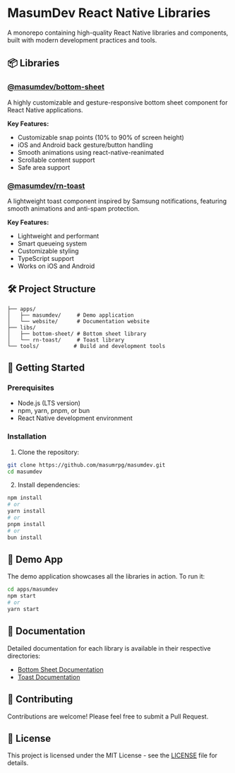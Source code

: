 # MasumDev React Native Libraries

A monorepo containing high-quality React Native libraries and components, built with modern development practices and tools.

## 📦 Libraries

### [@masumdev/bottom-sheet](./libs/bottom-sheet)

A highly customizable and gesture-responsive bottom sheet component for React Native applications.

**Key Features:**
- Customizable snap points (10% to 90% of screen height)
- iOS and Android back gesture/button handling
- Smooth animations using react-native-reanimated
- Scrollable content support
- Safe area support

### [@masumdev/rn-toast](./libs/rn-toast)

A lightweight toast component inspired by Samsung notifications, featuring smooth animations and anti-spam protection.

**Key Features:**
- Lightweight and performant
- Smart queueing system
- Customizable styling
- TypeScript support
- Works on iOS and Android

## 🛠️ Project Structure

```
├── apps/
│   ├── masumdev/     # Demo application
│   └── website/      # Documentation website
├── libs/
│   ├── bottom-sheet/ # Bottom sheet library
│   └── rn-toast/     # Toast library
└── tools/           # Build and development tools
```

## 🚀 Getting Started

### Prerequisites

- Node.js (LTS version)
- npm, yarn, pnpm, or bun
- React Native development environment

### Installation

1. Clone the repository:
```bash
git clone https://github.com/masumrpg/masumdev.git
cd masumdev
```

2. Install dependencies:
```bash
npm install
# or
yarn install
# or
pnpm install
# or
bun install
```

## 📱 Demo App

The demo application showcases all the libraries in action. To run it:

```bash
cd apps/masumdev
npm start
# or
yarn start
```

## 📖 Documentation

Detailed documentation for each library is available in their respective directories:

- [Bottom Sheet Documentation](./libs/bottom-sheet/README.md)
- [Toast Documentation](./libs/rn-toast/README.md)

## 🤝 Contributing

Contributions are welcome! Please feel free to submit a Pull Request.

## 📄 License

This project is licensed under the MIT License - see the [LICENSE](./LICENSE) file for details.